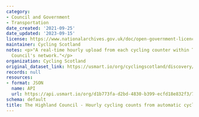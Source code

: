 ```yaml
---
category:
- Council and Government
- Transportation
date_created: '2021-09-25'
date_updated: '2023-09-15'
license: https://www.nationalarchives.gov.uk/doc/open-government-licence/version/3/
maintainer: Cycling Scotland
notes: <p>"A real-time hourly upload from each cycling counter within The Highland
  Council's network."</p>
organization: Cycling Scotland
original_dataset_link: https://usmart.io/org/cyclingscotland/discovery/discovery-view-detail/c34d4636-7390-4a12-9e4f-01e7a88bd69a
records: null
resources:
- format: JSON
  name: API
  url: https://api.usmart.io/org/d1b773fa-d2bd-4830-b399-ecfd18e832f3/7ac87fa3-45e1-40eb-9274-13359c00f195/1/urql
schema: default
title: The Highland Council - Hourly cycling counts from automatic cycling counters
---
```

